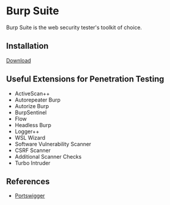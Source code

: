 # Burp Suite

Burp Suite is the web security tester's toolkit of choice.

## Installation 

[Download](https://portswigger.net/burp/communitydownload)

## Useful Extensions for Penetration Testing
* ActiveScan++
* Autorepeater Burp
* Autorize Burp
* BurpSentinel
* Flow
* Headless Burp
* Logger++
* WSL Wizard
* Software Vulnerability Scanner
* CSRF Scanner
* Additional Scanner Checks
* Turbo Intruder

## References
* [Portswigger](https://portswigger.net/)
